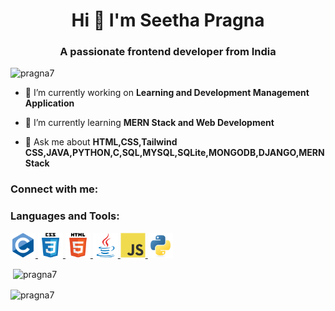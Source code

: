 <h1 align="center">Hi 👋 I'm Seetha Pragna</h1>
<h3 align="center">A passionate frontend developer from India</h3>

<p align="left"> <img src="https://komarev.com/ghpvc/?username=pragna7&label=Profile%20views&color=0e75b6&style=flat" alt="pragna7" /> </p>

- 🔭 I’m currently working on **Learning and Development Management Application**

- 🌱 I’m currently learning **MERN Stack and Web Development**

- 💬 Ask me about **HTML,CSS,Tailwind CSS,JAVA,PYTHON,C,SQL,MYSQL,SQLite,MONGODB,DJANGO,MERN Stack**

<h3 align="left">Connect with me:</h3>
<p align="left">
</p>

<h3 align="left">Languages and Tools:</h3>
<p align="left"> <a href="https://www.cprogramming.com/" target="_blank" rel="noreferrer"> <img src="https://raw.githubusercontent.com/devicons/devicon/master/icons/c/c-original.svg" alt="c" width="40" height="40"/> </a> <a href="https://www.w3schools.com/css/" target="_blank" rel="noreferrer"> <img src="https://raw.githubusercontent.com/devicons/devicon/master/icons/css3/css3-original-wordmark.svg" alt="css3" width="40" height="40"/> </a> <a href="https://www.w3.org/html/" target="_blank" rel="noreferrer"> <img src="https://raw.githubusercontent.com/devicons/devicon/master/icons/html5/html5-original-wordmark.svg" alt="html5" width="40" height="40"/> </a> <a href="https://www.java.com" target="_blank" rel="noreferrer"> <img src="https://raw.githubusercontent.com/devicons/devicon/master/icons/java/java-original.svg" alt="java" width="40" height="40"/> </a> <a href="https://developer.mozilla.org/en-US/docs/Web/JavaScript" target="_blank" rel="noreferrer"> <img src="https://raw.githubusercontent.com/devicons/devicon/master/icons/javascript/javascript-original.svg" alt="javascript" width="40" height="40"/> </a> <a href="https://www.python.org" target="_blank" rel="noreferrer"> <img src="https://raw.githubusercontent.com/devicons/devicon/master/icons/python/python-original.svg" alt="python" width="40" height="40"/> </a> </p>

<p>&nbsp;<img align="center" src="https://github-readme-stats.vercel.app/api?username=pragna7&show_icons=true&locale=en" alt="pragna7" /></p>

<p><img align="center" src="https://github-readme-streak-stats.herokuapp.com/?user=pragna7&" alt="pragna7" /></p>
